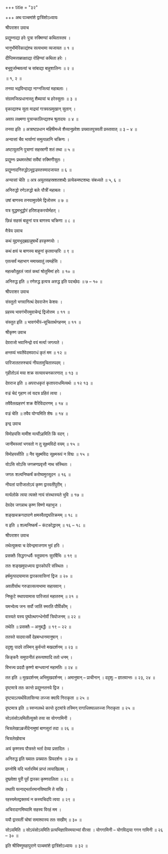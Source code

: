 +++
title = "३२"

+++
अथ पञ्चमांशे द्वात्रिंशोऽध्यायः

श्रीपराशर उवाच

प्रद्युम्नाद्या हरेः पुत्रा रुक्मिण्यां कथितास्तव ।

भानुभौमेरिकाद्यंश्च सत्यभामा व्यजायत ॥ १ ॥

दीप्तिमत्ताम्रपक्षाद्या रोहिण्यां कथिता हरेः ।

बभूवुर्जाम्बवत्यां च सांबाद्या बाहुशालिनः ॥ २ ॥

॥ १, २ ॥

तनया भद्रविन्दाद्या नाग्नजित्यां महाबलाः ।

संग्रामजित्प्रधानास्तु शैब्यायां च हरेस्सुताः ॥ ३ ॥

वृकाद्याश्च सुता माद्र्यां गात्रवत्प्रमुखान् सुतान् ।

अवाप लक्ष्मणा पुत्रान्कालिन्द्याश्च श्रुतादयः ॥ ४ ॥

तनया इति ॥ अत्राष्टप्रधान महिषीमध्ये शैव्यानुप्रवेशः प्रख्यातपुत्रवती प्रस्तावात् ॥ ३ – ४ ॥

अन्यासां चैव भार्याणां समुत्पन्नानि चक्रिणः ।

अष्टायुतानि पुत्राणां सहस्राणी शतं तथा ॥ ५ ॥

प्रद्युम्नः प्रथमस्तेषां सर्वेषां रुक्मिणीसुतः ।

प्रद्युम्नादनिरुद्धोऽभूद्वज्रस्तस्मादजायत ॥ ६ ॥

अन्यासां चेति ॥ अत्र अयुतसहस्रशतशब्दैः प्रत्येकमष्टशब्दः संबध्यते ॥ ५, ६ ॥

अनिरुद्धो रणेऽरुद्धो बलेः पौत्रीं महाबलः ।

उषां बाणस्य तनयामुपयेमे द्विजोत्तम ॥ ७ ॥

यत्र युद्धमभूद्धोरं हरिशङ्करयोर्महत् ।

छिन्नं सहस्रं बाहूनां यत्र बाणस्य चक्रिणा ॥ ८ ॥

मैत्रेय उवाच

कथं युद्दमभूद्ब्रह्यन्नुषार्थे हरकृष्णयोः ।

कथं क्षयं च बाणस्य बाहूनां कृतवान्हरिः ॥ ९ ॥

एतत्सर्वं महाभाग ममाख्यातुं त्वमर्हसि ।

महत्कौतूहलं जातं कथां श्रोतुमिमां हरेः ॥ १० ॥

अनिरुद्ध इति ॥ रणेरुद्ध इत्यत्र अरुद्ध इति पदच्छेदः ॥ ७ – १० ॥

श्रीपराशर उवाच

संस्तुतो भगवानित्थं देवराजेन केशवः ।

प्रहस्य भावगंभीरमुवाचेन्द्रं द्विजोत्तम ॥ ११ ॥

संस्तुत इति ॥ भावगंभीरं–सूचितार्थगहनम् ॥ ११ ॥

श्रीकृष्ण उवाच

देवराजो भवानिन्द्रो वयं मर्त्या जगत्पते ।

क्षन्तव्यं भवतैवेदमपराधं कृतं मम ॥ १२ ॥

पारिजाततरुश्चायं नीयतामुचितास्पदम् ।

गृहीतोऽयं मया शक्र सत्यावचनकारणात् ॥ १३ ॥

देवराज इति ॥ अपराधकृतं कृतापराधमित्यर्थः ॥ १२ १३ ॥

वज्रं चेदं गृहाण त्वं यदत्र प्रहितं त्वया ।

तवैवैतत्प्रहरणं शक्र वैरिविदारणम् ॥ १४ ॥

वज्रं चेति ॥ तवैव योग्यमिति शेषः ॥ १४ ॥

इन्द्र उवाच

विमोहयसि मामीश मर्त्योऽहमिति किं वदन् ।

जानीमस्त्वां भगवतो न तु सूक्ष्मविदो वयम् ॥ १५ ॥

विमोहयसीति ॥ नैव सूक्ष्मविदः सूक्ष्मरूपं न विद्मः ॥ १५ ॥

योऽसि सोऽसि जगत्त्रणप्रवृत्तौ नाथ संस्थितः ।

जगतः शल्यनिष्कर्षं करोष्यमुरसूदन ॥ १६ ॥

नीयतां पारीजातोऽयं कृष्ण द्वारवतींपुरीम् ।

मर्त्यलोके त्वया त्यक्ते नायं संस्थास्यते भुवि ॥ १७ ॥

देवदेव जगन्नाथ कृष्ण विष्णो महाभुज ।

शङ्खचक्रगदापाणे क्षमस्वैतद्व्यतिक्रमम् ॥ १८ ॥

य इति ॥ शल्यनिष्कर्षं – कंटकोद्धारम् ॥ १६ – १८ ॥

श्रीपराशर उवाच

तथेत्युक्त्वा च देवेन्द्रमाजगाम भुवं हरिः ।

प्रसक्तैः सिद्धगन्धर्वैः स्तूयमानः सुरर्षिभिः ॥ १९ ॥

ततः शङ्खमुपाध्माय द्वारकोपरि संस्थितः ।

हर्षमुत्पादयामास द्वारकावासिनां द्विज ॥ २० ॥

अवतीर्याथ गरुडात्सत्यभामा सहायवान् ।

निष्कुटे स्थापयामास पारिजातं महातरुम् ॥ २१ ॥

यमभ्येत्य जनः सर्वो जातिं स्मरति पौर्विकीम् ।

वास्यते यस्य पुष्पोत्थगन्धेनोर्वी त्रियोजनम् ॥ २२ ॥

तथेति ॥ प्रसक्तैः – अनुबद्धैः ॥ १९ – २२ ॥

ततस्ते यादवाःसर्वे देहबन्धानमानुषान् ।

ददृशुः पादपे तस्मिन् कुर्वन्तो मखदर्शनम् ॥ २३ ॥

किङ्करैः समुपानीतं हस्त्यश्वादि ततो धनम् ।

विभज्य प्रददौ कृष्णो बान्धवानां महामतिः ॥ २४ ॥

तत इति ॥ मुखदर्शनम् अभिमुखदर्शनम् । अमानुषान् – प्राचीनान् । ददृशुः – ज्ञातवान्तः ॥ २३, २४ ॥

दृष्टमात्रे ततः कान्ते प्रद्युम्नतनये द्विज ।

दृष्ट्याऽत्यर्थविलासिन्या लज्जा क्वापि निराकृता ॥ २५ ॥

दृष्टमात्र इति ॥ स्वप्नलब्धे कान्ते दृटमांत्रे तस्मिन् रागाधिक्याल्लज्जा निराकृता ॥ २५ ॥

सोऽयंसोऽयमितीत्युक्ते तया सा योगगामिनी ।

चित्रलेखाऽब्रजीदेनामुषां बाणसुरां तदा ॥ २६ ॥

चित्रलेखोवाच

अयं कृष्णस्य पौत्रस्ते भर्ता देव्या प्रसादितः ।

अनिरुद्ध इति ख्यातः प्रख्यातः प्रियदर्शनः ॥ २७ ॥

प्राप्नोषि यदि भर्तारमिमं प्राप्तं त्वयाखिलम् ।

दुष्प्रवेशा पुरी पूर्वं द्वारका कृष्णपालिता ॥ २८ ॥

तथापि यत्नाद्भर्तारमानयिष्यामि ते सखि ।

रहस्यमेतद्वक्तव्यं न कस्यचिदपि त्वया ॥ २९ ॥

अचिरादागमिष्यामि सहस्व विरहं मम ।

ययौ द्वारवतीं चोषां समाश्वास्य ततः सखीम् ॥ ३० ॥

सोऽयमिति ॥ सोऽयंसोऽयमिति प्रत्यभिज्ञाविस्मयाभ्यां वीत्सा । योगगामिनी –
योगविद्यया गगन गामिनी ॥ २६ – ३० ॥

इति श्रीविष्णुमहापुराणे पञ्चमांशे द्वात्रिंशोऽध्यायः ॥ ३२ ॥
